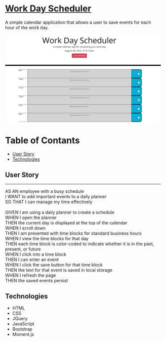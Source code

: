 # [Work Day Scheduler](https://luizpellanda.github.io/calendar/)
A simple calendar application that allows a user to save events for each hour of the work day.

![screenshot](/assets/images/print.jpg)

# Table of Contants
* [User Story](#user-story)
* [Technologies](#technologies)

## User Story
---
AS AN employee with a busy schedule\
I WANT to add important events to a daily planner\
SO THAT I can manage my time effectively
\
\
GIVEN I am using a daily planner to create a schedule\
WHEN I open the planner\
THEN the current day is displayed at the top of the calendar\
WHEN I scroll down\
THEN I am presented with time blocks for standard business hours\
WHEN I view the time blocks for that day\
THEN each time block is color-coded to indicate whether it is in the past, present, or future\
WHEN I click into a time block\
THEN I can enter an event\
WHEN I click the save button for that time block\
THEN the text for that event is saved in local storage\
WHEN I refresh the page\
THEN the saved events persist

## Technologies
* HTML
* CSS
* JQuery
* JavaScript
* Bootstrap
* Moment.js

